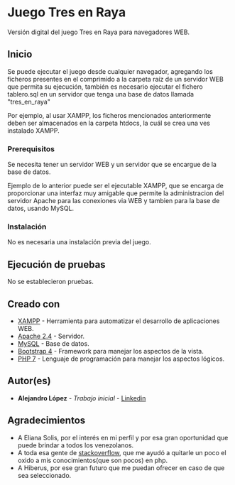 # Juego Tres en Raya

Versión digital del juego Tres en Raya para navegadores WEB.

## Inicio

Se puede ejecutar el juego desde cualquier navegador, agregando los ficheros presentes en el comprimido a la carpeta raíz de un servidor WEB que permita su ejecución, también es necesario ejecutar el fichero tablero.sql en un servidor que tenga una base de datos llamada "tres_en_raya"

Por ejemplo, al usar XAMPP, los ficheros mencionados anteriormente deben ser almacenados en la carpeta
htdocs, la cuál se crea una ves instalado XAMPP.

### Prerequisitos

Se necesita tener un servidor WEB y un servidor que se encargue de la base de datos.

Ejemplo de lo anterior puede ser el ejecutable XAMPP, que se encarga de proporcionar una interfaz muy amigable que permite la administracion del servidor Apache para las conexiones via WEB y tambien para la base de datos, usando MySQL.

### Instalación

No es necesaria una instalación previa del juego.

## Ejecución de pruebas

No se establecieron pruebas.

## Creado con

* [XAMPP](https://www.apachefriends.org/) - Herramienta para automatizar el desarrollo de aplicaciones WEB.
* [Apache 2.4](https://httpd.apache.org/) - Servidor.
* [MySQL](https://www.mysql.com/) - Base de datos.
* [Bootstrap 4](https://getbootstrap.com/) - Framework para manejar los aspectos de la vista.
* [PHP 7](http://php.net/) - Lenguaje de programación para manejar los aspectos lógicos.


## Autor(es)

* **Alejandro López** - *Trabajo inicial* - [Linkedin](www.linkedin.com/in/alejlopezg)

## Agradecimientos

* A Eliana Solis, por el interés en mi perfil y por esa gran oportunidad que puede brindar a todos los venezolanos.
* A toda esa gente de [stackoverflow](https://stackoverflow.com/), que me ayudó a quitarle un poco el oxido a mis conocimientos(que son pocos) en php.
* A Hiberus, por ese gran futuro que me puedan ofrecer en caso de que sea seleccionado.
